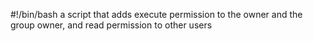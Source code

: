 #!/bin/bash
a script that adds execute permission to the owner and the group owner, and read permission to other users
